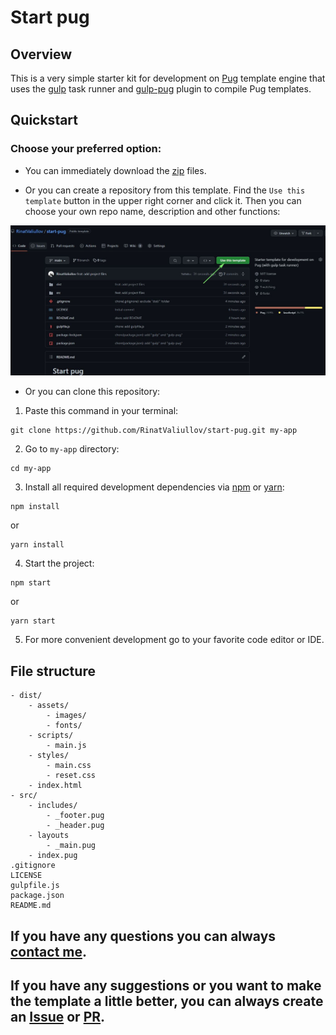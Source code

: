 # Start pug

## Overview 

This is a very simple starter kit for development on [Pug](https://pugjs.org) template engine that uses the [gulp](https://gulpjs.com) task runner and [gulp-pug](https://github.com/gulp-community/gulp-pug) plugin to compile Pug templates.

## Quickstart

### Choose your preferred option:

- You can immediately download the [zip](https://github.com/RinatValiullov/start-pug/archive/refs/heads/main.zip) files.

- Or you can create a repository from this template. Find the `Use this template` button in the upper right corner and click it. Then you can choose your own repo name, description and other functions:

![use this template button](use-template.JPG)

- Or you can clone this repository:

1. Paste this command in your terminal:

```
git clone https://github.com/RinatValiullov/start-pug.git my-app
```

2. Go to `my-app` directory:

```
cd my-app
```

3. Install all required development dependencies via [npm](https://docs.npmjs.com) or [yarn](https://yarnpkg.com/getting-started):

```
npm install
```
or
```
yarn install
```

4. Start the project:

```
npm start
```
or
```
yarn start
```

5. For more convenient development go to your favorite code editor or IDE.

## File structure

```
- dist/
    - assets/
        - images/
        - fonts/
    - scripts/
        - main.js
    - styles/
        - main.css
        - reset.css
    - index.html
- src/
    - includes/
        - _footer.pug
        - _header.pug
    - layouts
        - _main.pug
    - index.pug
.gitignore
LICENSE
gulpfile.js
package.json
README.md
```

## If you have any questions you can always [contact me](https://t.me/fredddie).
## If you have any suggestions or you want to make the template a little better, you can always create an [Issue](https://github.com/RinatValiullov/start-pug/issues/new) or [PR](https://github.com/RinatValiullov/start-pug/pulls). 
